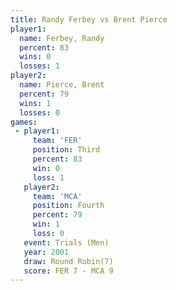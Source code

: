 ```yaml
---
title: Randy Ferbey vs Brent Pierce
player1:             
  name: Ferbey, Randy
  percent: 83        
  wins: 0            
  losses: 1          
player2:             
  name: Pierce, Brent
  percent: 79        
  wins: 1            
  losses: 0          
games:
 - player1:         
     team: 'FER'    
     position: Third
     percent: 83    
     win: 0         
     loss: 1        
   player2:          
     team: 'MCA'     
     position: Fourth
     percent: 79     
     win: 1          
     loss: 0         
   event: Trials (Men) 
   year: 2001          
   draw: Round Robin(7)
   score: FER 7 - MCA 9
---
```

